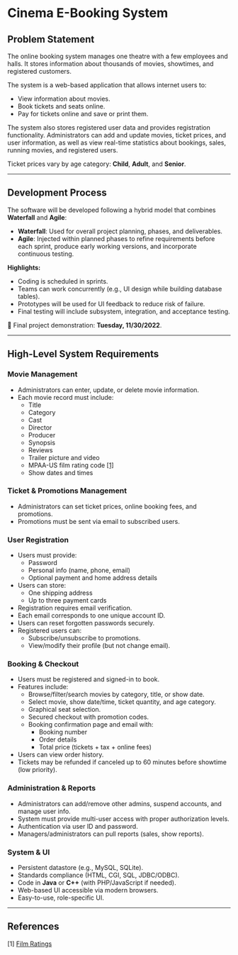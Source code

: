 # Cinema E-Booking System

## Problem Statement

The online booking system manages one theatre with a few employees and halls. It stores information about thousands of movies, showtimes, and registered customers.

The system is a web-based application that allows internet users to:

- View information about movies.
- Book tickets and seats online.
- Pay for tickets online and save or print them.

The system also stores registered user data and provides registration functionality. Administrators can add and update movies, ticket prices, and user information, as well as view real-time statistics about bookings, sales, running movies, and registered users.

Ticket prices vary by age category: **Child**, **Adult**, and **Senior**.

---

## Development Process

The software will be developed following a hybrid model that combines **Waterfall** and **Agile**:

- **Waterfall**: Used for overall project planning, phases, and deliverables.
- **Agile**: Injected within planned phases to refine requirements before each sprint, produce early working versions, and incorporate continuous testing.

**Highlights:**
- Coding is scheduled in sprints.
- Teams can work concurrently (e.g., UI design while building database tables).
- Prototypes will be used for UI feedback to reduce risk of failure.
- Final testing will include subsystem, integration, and acceptance testing.

📅 Final project demonstration: **Tuesday, 11/30/2022**.

---

## High-Level System Requirements

### Movie Management
- Administrators can enter, update, or delete movie information.
- Each movie record must include:
  - Title
  - Category
  - Cast
  - Director
  - Producer
  - Synopsis
  - Reviews
  - Trailer picture and video
  - MPAA-US film rating code [[1]](https://www.filmratings.com/)
  - Show dates and times

### Ticket & Promotions Management
- Administrators can set ticket prices, online booking fees, and promotions.
- Promotions must be sent via email to subscribed users.

### User Registration
- Users must provide:
  - Password
  - Personal info (name, phone, email)
  - Optional payment and home address details
- Users can store:
  - One shipping address
  - Up to three payment cards
- Registration requires email verification.
- Each email corresponds to one unique account ID.
- Users can reset forgotten passwords securely.
- Registered users can:
  - Subscribe/unsubscribe to promotions.
  - View/modify their profile (but not change email).

### Booking & Checkout
- Users must be registered and signed-in to book.
- Features include:
  - Browse/filter/search movies by category, title, or show date.
  - Select movie, show date/time, ticket quantity, and age category.
  - Graphical seat selection.
  - Secured checkout with promotion codes.
  - Booking confirmation page and email with:
    - Booking number
    - Order details
    - Total price (tickets + tax + online fees)
- Users can view order history.
- Tickets may be refunded if canceled up to 60 minutes before showtime (low priority).

### Administration & Reports
- Administrators can add/remove other admins, suspend accounts, and manage user info.
- System must provide multi-user access with proper authorization levels.
- Authentication via user ID and password.
- Managers/administrators can pull reports (sales, show reports).

### System & UI
- Persistent datastore (e.g., MySQL, SQLite).
- Standards compliance (HTML, CGI, SQL, JDBC/ODBC).
- Code in **Java** or **C++** (with PHP/JavaScript if needed).
- Web-based UI accessible via modern browsers.
- Easy-to-use, role-specific UI.

---

## References

[1] [Film Ratings](https://www.filmratings.com/)